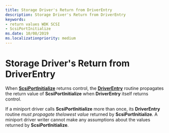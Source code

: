 ```yaml
---
title: Storage Driver's Return from DriverEntry
description: Storage Driver's Return from DriverEntry
keywords:
- return values WDK SCSI
- ScsiPortInitialize
ms.date: 10/08/2019
ms.localizationpriority: medium
---
```


# Storage Driver's Return from DriverEntry

When [**ScsiPortInitialize**](/windows-hardware/drivers/ddi/srb/nf-srb-scsiportinitialize) returns control, the [**DriverEntry**](driverentry-of-scsi-miniport-driver.md) routine propagates the return value of **ScsiPortInitialize** when **DriverEntry** itself returns control.

If a miniport driver calls **ScsiPortInitialize** more than once, its **DriverEntry** routine *must propagate thelowest value* returned by **ScsiPortInitialize**. A miniport driver writer cannot make any assumptions about the values returned by **ScsiPortInitialize**.
